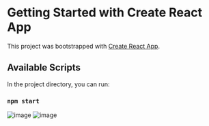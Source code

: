 # Getting Started with Create React App

This project was bootstrapped with [Create React App](https://github.com/facebook/create-react-app).

## Available Scripts

In the project directory, you can run:

### `npm start`

![image](https://user-images.githubusercontent.com/35306692/148637418-25eae2bf-660e-4907-b68d-4716505e1d6e.png)
![image](https://user-images.githubusercontent.com/35306692/148637432-af6814bb-b744-4ce1-b913-70cc599eaa09.png)
